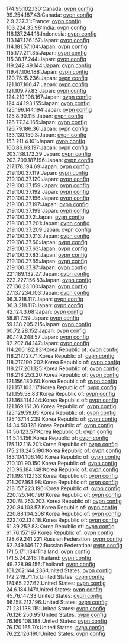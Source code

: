 174.95.102.130:Canada: [ovpn config](vpn/174_95_102_130.ovpn)  
99.254.187.43:Canada: [ovpn config](vpn/99_254_187_43.ovpn)  
2.9.237.31:France: [ovpn config](vpn/2_9_237_31.ovpn)  
103.224.35.98:India: [ovpn config](vpn/103_224_35_98.ovpn)  
118.137.244.18:Indonesia: [ovpn config](vpn/118_137_244_18.ovpn)  
113.147.126.157:Japan: [ovpn config](vpn/113_147_126_157.ovpn)  
114.181.57.104:Japan: [ovpn config](vpn/114_181_57_104.ovpn)  
115.177.211.35:Japan: [ovpn config](vpn/115_177_211_35.ovpn)  
115.38.17.244:Japan: [ovpn config](vpn/115_38_17_244.ovpn)  
119.242.49.144:Japan: [ovpn config](vpn/119_242_49_144.ovpn)  
119.47.106.188:Japan: [ovpn config](vpn/119_47_106_188.ovpn)  
120.75.15.236:Japan: [ovpn config](vpn/120_75_15_236.ovpn)  
121.107.166.47:Japan: [ovpn config](vpn/121_107_166_47.ovpn)  
121.109.77.83:Japan: [ovpn config](vpn/121_109_77_83.ovpn)  
124.219.198.167:Japan: [ovpn config](vpn/124_219_198_167.ovpn)  
124.44.193.155:Japan: [ovpn config](vpn/124_44_193_155.ovpn)  
125.196.144.194:Japan: [ovpn config](vpn/125_196_144_194.ovpn)  
125.8.90.115:Japan: [ovpn config](vpn/125_8_90_115.ovpn)  
126.77.34.165:Japan: [ovpn config](vpn/126_77_34_165.ovpn)  
126.79.186.36:Japan: [ovpn config](vpn/126_79_186_36.ovpn)  
133.130.159.3:Japan: [ovpn config](vpn/133_130_159_3.ovpn)  
153.211.4.101:Japan: [ovpn config](vpn/153_211_4_101.ovpn)  
160.86.63.197:Japan: [ovpn config](vpn/160_86_63_197.ovpn)  
203.138.172.39:Japan: [ovpn config](vpn/203_138_172_39.ovpn)  
203.209.187.196:Japan: [ovpn config](vpn/203_209_187_196.ovpn)  
217.178.194.69:Japan: [ovpn config](vpn/217_178_194_69.ovpn)  
219.100.37.119:Japan: [ovpn config](vpn/219_100_37_119.ovpn)  
219.100.37.120:Japan: [ovpn config](vpn/219_100_37_120.ovpn)  
219.100.37.159:Japan: [ovpn config](vpn/219_100_37_159.ovpn)  
219.100.37.192:Japan: [ovpn config](vpn/219_100_37_192.ovpn)  
219.100.37.196:Japan: [ovpn config](vpn/219_100_37_196.ovpn)  
219.100.37.197:Japan: [ovpn config](vpn/219_100_37_197.ovpn)  
219.100.37.199:Japan: [ovpn config](vpn/219_100_37_199.ovpn)  
219.100.37.2:Japan: [ovpn config](vpn/219_100_37_2.ovpn)  
219.100.37.201:Japan: [ovpn config](vpn/219_100_37_201.ovpn)  
219.100.37.209:Japan: [ovpn config](vpn/219_100_37_209.ovpn)  
219.100.37.213:Japan: [ovpn config](vpn/219_100_37_213.ovpn)  
219.100.37.60:Japan: [ovpn config](vpn/219_100_37_60.ovpn)  
219.100.37.63:Japan: [ovpn config](vpn/219_100_37_63.ovpn)  
219.100.37.83:Japan: [ovpn config](vpn/219_100_37_83.ovpn)  
219.100.37.85:Japan: [ovpn config](vpn/219_100_37_85.ovpn)  
219.100.37.87:Japan: [ovpn config](vpn/219_100_37_87.ovpn)  
221.189.132.27:Japan: [ovpn config](vpn/221_189_132_27.ovpn)  
222.227.156.53:Japan: [ovpn config](vpn/222_227_156_53.ovpn)  
27.136.23.100:Japan: [ovpn config](vpn/27_136_23_100.ovpn)  
27.137.234.103:Japan: [ovpn config](vpn/27_137_234_103.ovpn)  
36.3.218.117:Japan: [ovpn config](vpn/36_3_218_117.ovpn)  
36.3.218.117:Japan: [ovpn config](vpn/36_3_218_117.ovpn)  
42.124.3.68:Japan: [ovpn config](vpn/42_124_3_68.ovpn)  
58.81.7.59:Japan: [ovpn config](vpn/58_81_7_59.ovpn)  
59.138.205.215:Japan: [ovpn config](vpn/59_138_205_215.ovpn)  
60.72.28.152:Japan: [ovpn config](vpn/60_72_28_152.ovpn)  
90.149.248.57:Japan: [ovpn config](vpn/90_149_248_57.ovpn)  
92.202.84.147:Japan: [ovpn config](vpn/92_202_84_147.ovpn)  
114.206.182.83:Korea Republic of: [ovpn config](vpn/114_206_182_83.ovpn)  
118.217.127.71:Korea Republic of: [ovpn config](vpn/118_217_127_71.ovpn)  
118.217.190.202:Korea Republic of: [ovpn config](vpn/118_217_190_202.ovpn)  
118.217.201.125:Korea Republic of: [ovpn config](vpn/118_217_201_125.ovpn)  
118.218.253.20:Korea Republic of: [ovpn config](vpn/118_218_253_20.ovpn)  
121.156.180.60:Korea Republic of: [ovpn config](vpn/121_156_180_60.ovpn)  
121.157.103.117:Korea Republic of: [ovpn config](vpn/121_157_103_117.ovpn)  
121.159.58.83:Korea Republic of: [ovpn config](vpn/121_159_58_83.ovpn)  
121.168.114.144:Korea Republic of: [ovpn config](vpn/121_168_114_144.ovpn)  
121.169.161.36:Korea Republic of: [ovpn config](vpn/121_169_161_36.ovpn)  
125.129.59.65:Korea Republic of: [ovpn config](vpn/125_129_59_65.ovpn)  
125.137.14.239:Korea Republic of: [ovpn config](vpn/125_137_14_239.ovpn)  
14.34.50.128:Korea Republic of: [ovpn config](vpn/14_34_50_128.ovpn)  
14.56.123.57:Korea Republic of: [ovpn config](vpn/14_56_123_57.ovpn)  
14.5.14.156:Korea Republic of: [ovpn config](vpn/14_5_14_156.ovpn)  
175.112.116.201:Korea Republic of: [ovpn config](vpn/175_112_116_201.ovpn)  
175.213.245.190:Korea Republic of: [ovpn config](vpn/175_213_245_190.ovpn)  
183.104.106.140:Korea Republic of: [ovpn config](vpn/183_104_106_140.ovpn)  
210.101.90.150:Korea Republic of: [ovpn config](vpn/210_101_90_150.ovpn)  
210.96.184.148:Korea Republic of: [ovpn config](vpn/210_96_184_148.ovpn)  
211.198.112.133:Korea Republic of: [ovpn config](vpn/211_198_112_133.ovpn)  
211.207.163.98:Korea Republic of: [ovpn config](vpn/211_207_163_98.ovpn)  
218.157.223.196:Korea Republic of: [ovpn config](vpn/218_157_223_196.ovpn)  
220.125.140.196:Korea Republic of: [ovpn config](vpn/220_125_140_196.ovpn)  
220.78.253.203:Korea Republic of: [ovpn config](vpn/220_78_253_203.ovpn)  
220.84.103.57:Korea Republic of: [ovpn config](vpn/220_84_103_57.ovpn)  
220.88.104.208:Korea Republic of: [ovpn config](vpn/220_88_104_208.ovpn)  
222.102.134.18:Korea Republic of: [ovpn config](vpn/222_102_134_18.ovpn)  
61.39.252.83:Korea Republic of: [ovpn config](vpn/61_39_252_83.ovpn)  
61.76.157.197:Korea Republic of: [ovpn config](vpn/61_76_157_197.ovpn)  
128.69.241.221:Russian Federation: [ovpn config](vpn/128_69_241_221.ovpn)  
62.249.146.172:Russian Federation: [ovpn config](vpn/62_249_146_172.ovpn)  
171.5.171.134:Thailand: [ovpn config](vpn/171_5_171_134.ovpn)  
171.5.24.246:Thailand: [ovpn config](vpn/171_5_24_246.ovpn)  
49.228.99.156:Thailand: [ovpn config](vpn/49_228_99_156.ovpn)  
161.202.144.236:United States: [ovpn config](vpn/161_202_144_236.ovpn)  
172.249.71.15:United States: [ovpn config](vpn/172_249_71_15.ovpn)  
174.65.227.62:United States: [ovpn config](vpn/174_65_227_62.ovpn)  
24.6.184.147:United States: [ovpn config](vpn/24_6_184_147.ovpn)  
45.76.147.33:United States: [ovpn config](vpn/45_76_147_33.ovpn)  
66.158.213.196:United States: [ovpn config](vpn/66_158_213_196.ovpn)  
71.231.138.115:United States: [ovpn config](vpn/71_231_138_115.ovpn)  
76.126.250.95:United States: [ovpn config](vpn/76_126_250_95.ovpn)  
76.169.108.188:United States: [ovpn config](vpn/76_169_108_188.ovpn)  
76.170.165.70:United States: [ovpn config](vpn/76_170_165_70.ovpn)  
76.22.126.190:United States: [ovpn config](vpn/76_22_126_190.ovpn)  
